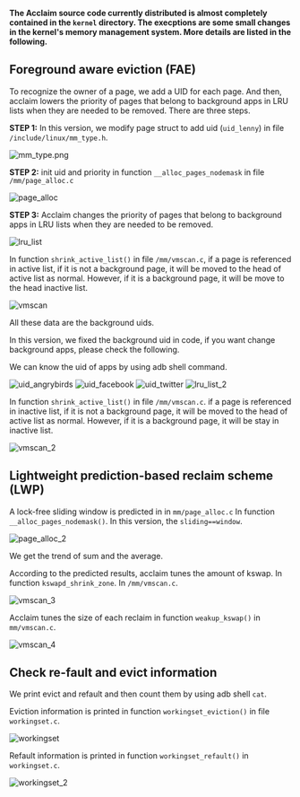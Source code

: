 **The Acclaim source code currently distributed is almost completely contained in the `kernel` directory. The execptions are some small changes in the kernel's memory management system. More details are listed in the following.**

## Foreground aware eviction (FAE)

To recognize the owner of a page, we add a UID for each page. And then, acclaim lowers the priority of pages that belong to background apps in LRU lists when they are needed to be removed. There are three steps.

**STEP 1:** In this version, we modify page struct to add uid (`uid_lenny`) in file `/include/linux/mm_type.h`.

![mm_type.png](mm_type.png)

**STEP 2:** init uid and priority in function `__alloc_pages_nodemask` in file `/mm/page_alloc.c`

![page_alloc](page_alloc.png)

**STEP 3:** Acclaim changes the priority of pages that belong to background apps in LRU lists when they are needed to be removed.

![lru_list](lru_list.png)

In function `shrink_active_list()` in file `/mm/vmscan.c`, if a page is referenced in active list, if it is not a background page, it will be moved to the head of active list as normal. However, if it is a background page, it will be move to the head inactive list.

![vmscan](vmscan.png)

All these data are the background uids.

In this version, we fixed the background uid in code, if you want change background apps, please check the following.

We can know the uid of apps by using adb shell command.

![uid_angrybirds](uid_angrybirds.png)
![uid_facebook](uid_facebook.png)
![uid_twitter](uid_twitter.png)
![lru_list_2](lru_list_2.png)

In function `shrink_active_list()` in file `/mm/vmscan.c`. if a page is referenced in inactive list, if it is not a background page, it will be moved to the head of active list as normal. However, if it is a background page, it will be stay in inactive list.

![vmscan_2](vmscan_2.png)

## Lightweight prediction-based reclaim scheme (LWP)

A lock-free sliding window is predicted in in `mm/page_alloc.c` In function `__alloc_pages_nodemask()`. In this version, the `sliding==window`.

![page_alloc_2](page_alloc_2.png)

We get the trend of sum and the average.

According to the predicted results, acclaim tunes the amount of kswap. In function `kswapd_shrink_zone`. In `/mm/vmscan.c`.

![vmscan_3](vmscan_3.png)

Acclaim tunes the size of each reclaim in function `weakup_kswap()` in `mm/vmscan.c`.

![vmscan_4](vmscan_4.png)

## Check re-fault and evict information

We print evict and refault and then count them by using adb shell `cat`.

Eviction information is printed in function `workingset_eviction()` in file `workingset.c`.

![workingset](workingset.png)

Refault information is printed in function `workingset_refault()` in `workingset.c`.

![workingset_2](workingset_2.png)

